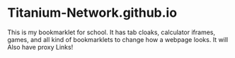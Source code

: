 
# Titanium-Network.github.io
This is my bookmarklet for school.
It has tab cloaks, calculator iframes, games, and all kind of bookmarklets to change how a webpage looks.
It will Also have proxy Links!
